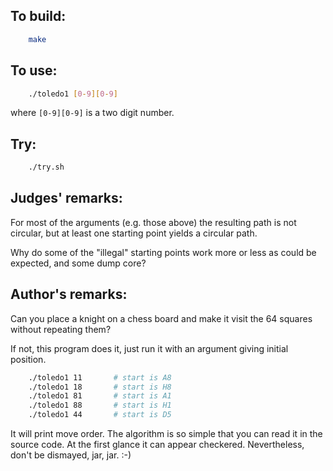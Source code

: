 ## To build:

```sh
    make
```


## To use:

```sh
    ./toledo1 [0-9][0-9]
```

where `[0-9][0-9]` is a two digit number.


## Try:

```sh
    ./try.sh
```


## Judges' remarks:

For most of the arguments (e.g. those above) the resulting path
is not circular, but at least one starting point yields a circular path.

Why do some of the "illegal" starting points work more or less as could
be expected, and some dump core?


## Author's remarks:

Can you place a knight on a chess board and make it
visit the 64 squares without repeating them?

If not, this program does it, just run it with an argument
giving initial position.

```sh
    ./toledo1 11       # start is A8
    ./toledo1 18       # start is H8
    ./toledo1 81       # start is A1
    ./toledo1 88       # start is H1
    ./toledo1 44       # start is D5
```

It will print move order. The algorithm is so simple that you can read
it in the source code.  At the first glance it can appear checkered.
Nevertheless, don't be dismayed, jar, jar.  :-)


<!--

    Copyright © 1984-2024 by Landon Curt Noll. All Rights Reserved.

    You are free to share and adapt this file under the terms of this license:

	Creative Commons Attribution-ShareAlike 4.0 International (CC BY-SA 4.0)

    For more information, see:

	https://creativecommons.org/licenses/by-sa/4.0/

-->
